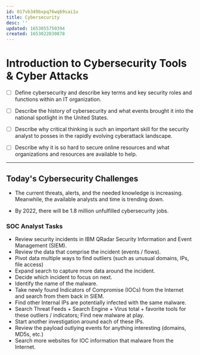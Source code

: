 ```yaml
---
id: 017vb349bxpq76wq69sai1u
title: Cybersecurity
desc: ''
updated: 1653055750394
created: 1653022030878
---
```


# Introduction to Cybersecurity Tools & Cyber Attacks

- [ ] Define cybersecurity and describe key terms and key security roles and functions within an IT organization.

- [ ] Describe the history of cybersecurity and what events brought it into the national spotlight in the United States.

- [ ] Describe why critical thinking is such an important skill for the security analyst to posses in the rapidly evolving cyberattack landscape.

- [ ] Describe why it is so hard to secure online resources and what organizations and resources are available to help.

---

## Today's Cybersecurity Challenges

- The current threats, alerts, and the needed knowledge is increasing. Meanwhile, the available analysts and time is trending down.

- By 2022, there will be 1.8 million unfulfilled cybersecurity jobs.

### SOC Analyst Tasks

- Review security incidents in IBM QRadar Security Information and Event Management (SIEM).
- Review the data that comprise the incident (events / flows).
- Pivot data multiple ways to find outliers (such as unusual domains, IPs, file access)
- Expand search to capture more data around the incident.
- Decide which incident to focus on next.
- Identify the name of the malware.
- Take newly found Indicators of Compromise (IOCs) from the Internet and search from them back in SIEM.
- Find other Internal IPs are potentially infected with the same malware.
- Search Threat Feeds + Search Engine + Virus total + favorite tools for these outliers / indicators; Find new malware at play.
- Start another investigation around each of these IPs.
- Review the payload outlying events for anything interesting (domains, MD5s, etc.)
- Search more websites for IOC information that malware from the Internet.
